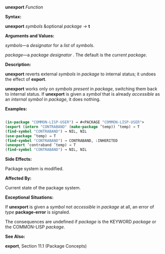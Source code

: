 **unexport** *Function* 



**Syntax:** 



**unexport** *symbols* &amp;optional *package →* **t** 



**Arguments and Values:** 



*symbols*—a *designator* for a *list* of *symbols*. 



*package*—a *package designator* . The default is the *current package*. 



**Description:** 



**unexport** reverts external *symbols* in *package* to internal status; it undoes the effect of **export**. 



**unexport** works only on *symbols present* in *package*, switching them back to internal status. If **unexport** is given a *symbol* that is already *accessible* as an *internal symbol* in *package*, it does nothing. 



**Examples:**
```lisp

(in-package "COMMON-LISP-USER") → #<PACKAGE "COMMON-LISP-USER"> 
(export (intern "CONTRABAND" (make-package ’temp)) ’temp) → T 
(find-symbol "CONTRABAND") → NIL, NIL 
(use-package ’temp) → T 
(find-symbol "CONTRABAND") → CONTRABAND, :INHERITED 
(unexport ’contraband ’temp) → T 
(find-symbol "CONTRABAND") → NIL, NIL 

```
**Side Effects:** 



Package system is modified. 



**Affected By:** 



Current state of the package system. 



**Exceptional Situations:** 



If **unexport** is given a *symbol* not *accessible* in *package* at all, an error of *type* **package-error** is signaled. 



The consequences are undefined if *package* is the KEYWORD *package* or the COMMON-LISP *package*. 



 



 



**See Also:** 



**export**, Section 11.1 (Package Concepts) 



